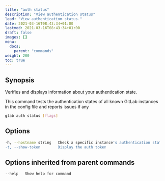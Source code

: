 ```yaml
---
title: "auth status"
description: "View authentication status"
lead: "View authentication status."
date: 2021-03-16T08:43:34+01:00
lastmod: 2021-03-16T08:43:34+01:00
draft: false
images: []
menu:
  docs:
    parent: "commands"
weight: 200
toc: true
---
```


## Synopsis
Verifies and displays information about your authentication state.

This command tests the authentication states of all known GitLab instances in the config file and reports issues if any
```sh
glab auth status [flags]
```

## Options
```sh
-h, --hostname string   Check a specific instance's authentication status
-t, --show-token        Display the auth token
```
## Options inherited from parent commands
```
--help   Show help for command
```